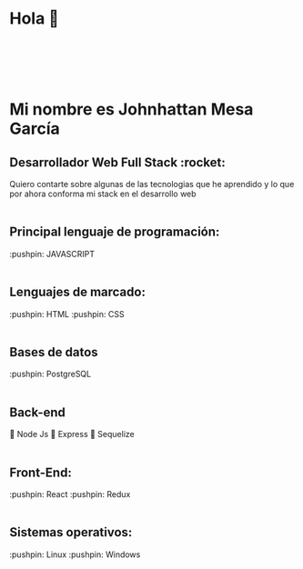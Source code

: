 <h1>Hola 👋 </h1>
<BR>
<BR>
<BR>
<BR>

<h1>Mi nombre es Johnhattan Mesa García</h1>
<h2>Desarrollador Web Full Stack :rocket: </h2>

Quiero contarte sobre algunas de las tecnologias que he aprendido y lo que por ahora conforma mi stack en el desarrollo web
<BR>
<BR>



<h2> Principal lenguaje de programación: </h2>
:pushpin: JAVASCRIPT
<BR>
<BR>
 
 <h2>Lenguajes de marcado: </h2>
:pushpin: HTML 
:pushpin: CSS 
<BR>
<BR>


<h2>Bases de datos</h2>
:pushpin: PostgreSQL
<BR>
<BR>

<h2>Back-end</h2>

:pushpin: Node Js 
:pushpin: Express 
:pushpin: Sequelize
<BR>
<BR>


<h2>Front-End:</h2>
:pushpin: React
:pushpin: Redux
<BR>
<BR>
 
<h2>Sistemas operativos:</h2>
:pushpin: Linux
:pushpin: Windows
<BR>
<BR>

